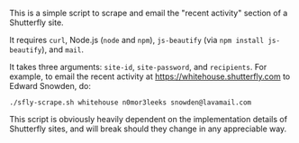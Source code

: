 This is a simple script to scrape and email the "recent activity" section of a Shutterfly site.

It requires `curl`, Node.js (`node` and `npm`), `js-beautify` (via `npm install js-beautify`), and `mail`.

It takes three arguments: `site-id`, `site-password`, and `recipients`.  For example, to email the recent activity at https://whitehouse.shutterfly.com to Edward Snowden, do:

    ./sfly-scrape.sh whitehouse n0mor3leeks snowden@lavamail.com

This script is obviously heavily dependent on the implementation details of Shutterfly sites, and will break should they change in any appreciable way.
